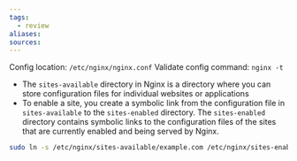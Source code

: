 ```yaml
---
tags:
  - review
aliases: 
sources:
---
```

Config location: `/etc/nginx/nginx.conf`
Validate config command: `nginx -t`

- The `sites-available` directory in Nginx is a directory where you can store configuration files for individual websites or applications
- To enable a site, you create a symbolic link from the configuration file in `sites-available` to the `sites-enabled` directory. The `sites-enabled` directory contains symbolic links to the configuration files of the sites that are currently enabled and being served by Nginx.
```bash
sudo ln -s /etc/nginx/sites-available/example.com /etc/nginx/sites-enabled/
```

